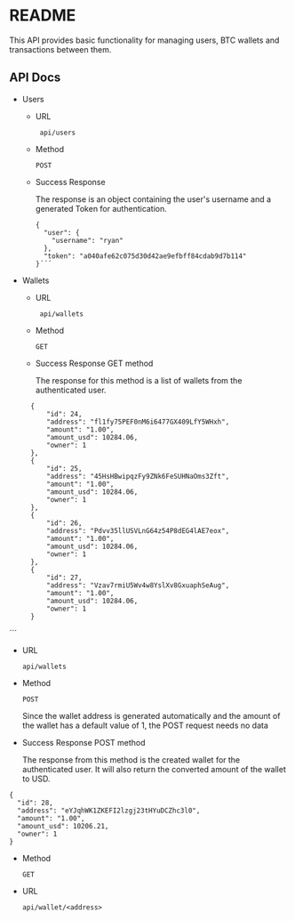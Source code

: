 # README

This API provides basic functionality for managing users, BTC wallets and transactions between them.

## API Docs
* Users
  * URL

    ``` api/users```
  * Method

    ```POST```
  * Success Response
    
    The response is an object containing the user's username and a generated Token for authentication.
    ```
    {
      "user": {
        "username": "ryan"
      },
      "token": "a040afe62c075d30d42ae9efbff84cdab9d7b114"
    }´´´
* Wallets
  * URL

    ``` api/wallets```
  * Method

    ```GET```
  * Success Response GET method 
    
    The response for this method is a list of wallets from the authenticated user.
  ```
    {
        "id": 24,
        "address": "fl1fy75PEF0nM6i6477GX409LfY5WHxh",
        "amount": "1.00",
        "amount_usd": 10284.06,
        "owner": 1
    },
    {
        "id": 25,
        "address": "45HsHBwipqzFy9ZNk6FeSUHNaOms3Zft",
        "amount": "1.00",
        "amount_usd": 10284.06,
        "owner": 1
    },
    {
        "id": 26,
        "address": "Pdvv35llUSVLnG64z54P8dEG4lAE7eox",
        "amount": "1.00",
        "amount_usd": 10284.06,
        "owner": 1
    },
    {
        "id": 27,
        "address": "Vzav7rmiU5Wv4w8YslXv8GxuaphSeAug",
        "amount": "1.00",
        "amount_usd": 10284.06,
        "owner": 1
    }
´´´
  * URL

    ```api/wallets```
  * Method

    ```POST```
  
    Since the wallet address is generated automatically and the amount of the wallet has a default value of 1, the POST request needs no data

  * Success Response POST method
    
    The response from this method is the created wallet for the authenticated user. It will also return the converted amount of the wallet to USD.
  ```
{
    "id": 28,
    "address": "eYJqhWK1ZKEFI2lzgj23tHYuDCZhc3l0",
    "amount": "1.00",
    "amount_usd": 10206.21,
    "owner": 1
}
```

* Method

  ```GET```
* URL

  ```api/wallet/<address>```
